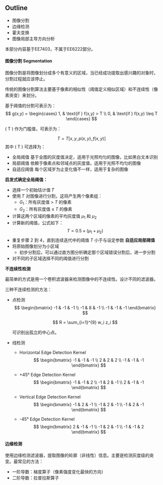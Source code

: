 ## Outline

- 图像分割
- 边缘检测
- 霍夫变换
- 图像局部主导方向分析

本部分内容基于EE7403，不属于EE6222部分。

#### 图像分割 Segmentation

图像分割是将图像划分成多个有意义的区域，当已经成功提取出感兴趣的对象时，分割过程就应该停止。

传统的图像分割算法主要基于像素的相似性（阈值定义相似区域）和不连续性（像素突变）来划分。

基于阈值的分割可表示为：
$$
g(x,y) =
\begin{cases} 
1, & \text{if } f(x,y) > T \\
0, & \text{if } f(x,y) \leq T
\end{cases}
$$

 \( T \) 作为门槛值，可表示为：

$$
T = T[x,y,p(x,y),f(x,y)]
$$
其中 \( T \) 可选择为：
- 全局阈值
  基于全图的灰度值决定，适用于光照均匀的图像，比如黑白文本识别
- 局部阈值
  依赖于像素点和邻域点的灰度值，适用于光照不均匀的图像
- 自适应阈值
  每个区域岁为止变化值不一样，适用于复杂的图像

**启发式确定全局阈值：**
- 选择一个初始估计值 𝑇
- 使用 𝑇 对图像进行分割，这将产生两个像素组：
  - $G_1$：所有灰度值 > $T$ 的像素
  - $G_2$：所有灰度值 ≤ $T$ 的像素
- 计算这两个区域的像素的平均灰度值 $\mu_1$ 和 $\mu_2$
- 计算新的阈值，公式如下：
$$
T = 0.5 \times (\mu_1 + \mu_2)
$$
- 重复步骤 2 到 4，直到连续迭代中的阈值 $T$ 小于与设定参数
​
**自适应局部阈值**
- 将原始图像划分为小区域
  - 初步分割后，可以通过直方图分析确定那个区域错误分割后，进一步分割
- 对不同的子区域选择不同的阈值进行分割

**不连续性检测**

最简单的方式是用一个卷积滤波器来检测图像中的不连续性。设计不同的滤波器。

三种不连续检测的方法：
- 点检测
    $$
    \begin{bmatrix}
    -1 & -1 & -1 \\
    -1 & 8 & -1 \\
    -1 & -1 & -1
    \end{bmatrix}
    $$

    $$
    R = \sum_{i=1}^{9} w_i z_i
    $$

    可识别出孤立的中心点。
- 线检测
    - Horizontal Edge Detection Kernel
    $$
    \begin{bmatrix}
    -1 & -1 & -1 \\
    2 & 2 & 2 \\
    -1 & -1 & -1
    \end{bmatrix}
    $$

    - +45° Edge Detection Kernel
    $$
    \begin{bmatrix}
    -1 & -1 & 2 \\
    -1 & 2 & -1 \\
    2 & -1 & -1
    \end{bmatrix}
    $$

    - Vertical Edge Detection Kernel
    $$
    \begin{bmatrix}
    -1 & 2 & -1 \\
    -1 & 2 & -1 \\
    -1 & 2 & -1
    \end{bmatrix}
    $$

    - -45° Edge Detection Kernel
    $$
    \begin{bmatrix}
    2 & -1 & -1 \\
    -1 & 2 & -1 \\
    -1 & -1 & 2
    \end{bmatrix}
    $$


#### 边缘检测

使用边缘检测滤波器，提取图像的轮廓（非线性）信息。主要是检测灰度级的突变。最常见的方法：
- 一阶导数：梯度算子（像素强度变化最快的方向）
- 二阶导数：拉普拉斯算子
